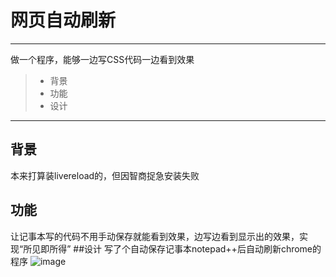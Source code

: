 # 网页自动刷新
------


做一个程序，能够一边写CSS代码一边看到效果
> * 背景
> * 功能
> * 设计


------

## 背景
本来打算装livereload的，但因智商捉急安装失败
## 功能
让记事本写的代码不用手动保存就能看到效果，边写边看到显示出的效果，实现“所见即所得”
##设计
写了个自动保存记事本notepad++后自动刷新chrome的程序
![image](https://github.com/luguanxing/LGX-Projects/blob/master/07-%E7%BD%91%E9%A1%B5%E8%87%AA%E5%8A%A8%E5%88%B7%E6%96%B0%E5%99%A8/refresher.gif)<br>

